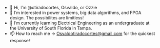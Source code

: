 - 👋 Hi, I’m @otiradocortes, Osvaldo, or Ozzie
- 👀 I’m interested in power systems, big data algorithms, and FPGA design. The possibilites are limitless!
- 🌱 I’m currently learning Electrical Engineering as an undergraduate at the University of South Florida in Tampa. 
- 📫 How to reach me -> Osvaldotiradocortes@gmail.com for the quickest response!

<!---
otiradocortes/otiradocortes is a ✨ special ✨ repository because its `README.md` (this file) appears on your GitHub profile.
You can click the Preview link to take a look at your changes.
--->
